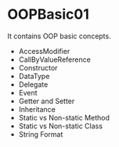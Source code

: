 # OOPBasic01
It contains OOP basic concepts.

- AccessModifier
- CallByValueReference
- Constructor
- DataType
- Delegate
- Event
- Getter and Setter
- Inheritance
- Static vs Non-static Method
- Static vs Non-static Class
- String Format

